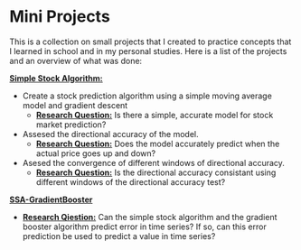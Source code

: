 # Mini Projects

This is a collection on small projects that I created to practice concepts that I learned in school and in my personal studies.
Here is a list of the projects and an overview of what was done:

 <ins>**Simple Stock Algorithm:**</ins>
  * Create a stock prediction algorithm using a simple moving average model and gradient descent
    * **<ins>Research Question:</ins>** Is there a simple, accurate model for stock market prediction?
  * Assesed the directional accuracy of the model.
    * **<ins>Research Question:</ins>** Does the model accurately predict when the actual price goes up and down?
  * Asesed the convergence of different windows of directional accuracy.
    *  **<ins>Research Question:<ins>** Is the directional accuracy consistant using different windows of the directional accuracy test?   

<ins>**SSA-GradientBooster**</ins>
 * **<ins>Research Qiestion:</ins>** Can the simple stock algorithm and the gradient booster algorithm predict error in time series? If so, can this error prediction be used to predict a value in time series?
